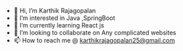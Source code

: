 - 👋 Hi, I’m Karthik Rajagopalan
- 👀 I’m interested in Java ,SpringBoot
- 🌱 I’m currently learning  React js 
- 💞️ I’m looking to collaborate on  Any complicated websites 
- 📫 How to reach me  @ karthikrajagopalan25@gmail.com

<!---
KarthikRajagopalan-25/KarthikRajagopalan-25 is a ✨ special ✨ repository because its `README.md` (this file) appears on your GitHub profile.
You can click the Preview link to take a look at your changes.
--->
